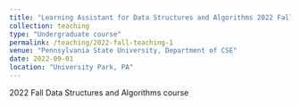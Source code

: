 ```yaml
---
title: "Learning Assistant for Data Structures and Algorithms 2022 Fall"
collection: teaching
type: "Undergraduate course"
permalink: /teaching/2022-fall-teaching-1
venue: "Pennsylvania State University, Department of CSE"
date: 2022-09-01
location: "University Park, PA"
---
```


2022 Fall Data Structures and Algorithms course 